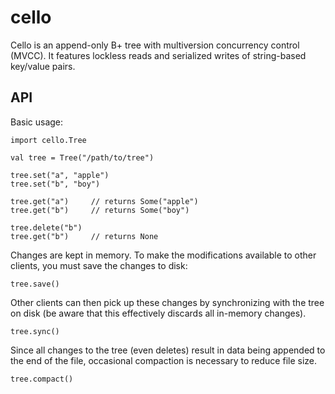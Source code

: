 cello
=====

Cello is an append-only B+ tree with multiversion concurrency control (MVCC).
It features lockless reads and serialized writes of string-based key/value
pairs.

API
---

Basic usage:

    import cello.Tree

    val tree = Tree("/path/to/tree")

    tree.set("a", "apple")
    tree.set("b", "boy")

    tree.get("a")     // returns Some("apple")
    tree.get("b")     // returns Some("boy")

    tree.delete("b")
    tree.get("b")     // returns None

Changes are kept in memory.  To make the modifications available to other
clients, you must save the changes to disk:

    tree.save()

Other clients can then pick up these changes by synchronizing with the tree
on disk (be aware that this effectively discards all in-memory changes).

    tree.sync()

Since all changes to the tree (even deletes) result in data being appended to
the end of the file, occasional compaction is necessary to reduce file size.

    tree.compact()